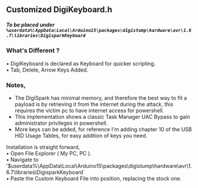## Customized DigiKeyboard.h 
##### To be placed under `%userdata%\AppData\Local\Arduino15\packages\digistump\hardware\avr\1.6.7\libraries\DigisparkKeyboard`
   
### What's Different ?    
• DigiKeyboard is declared as Keyboard for quicker scripting.    
• Tab, Delete, Arrow Keys Added.      
   
### Notes,    
- The DigiSpark has minimal memory, and therefore the best way to fit a payload is by retrieving it from the internet during the attack, this requires the victim pc to have internet access for powershell.    
- This implementation shows a classic Task Manager UAC Bypass to gain administrator privileges in powershell.    
- More keys can be added, for reference I'm adding chapter 10 of the USB HID Usage Tables, for easy addition of keys you need.
   

Installation is straight forward,   
• Open File Explorer ( My PC, PC ).    
• Navigate to '$userdata%\AppData\Local\Arduino15\packages\digistump\hardware\avr\1.6.7\libraries\DigisparkKeyboard`       
• Paste the Custom Keyboard File into position, replacing the stock one.
  
  
 
